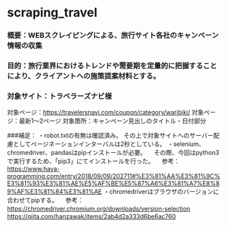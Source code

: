 # scraping_travel

### 概要：WEBスクレイピングによる、旅行サイト各社のキャンペーン情報の収集
### 目的：旅行業界におけるトレンドや需要期を定量的に把握することにより、クライアントへの施策提案材料とする。
### 対象サイト：トラベラーズナビ様
対象ページ：https://travelersnavi.com/coupon/category/waribiki/
対象ページ：最新1〜2ページ
対象箇所：キャンペーン見出しのタイトル・日付部分

###補足：
・robot.txtの有無は確認済み。
 その上で対象サイトへのサーバー配慮としてページネーションインターバルは2秒としている。
・selenium、chromedriver、pandasはpipインストールが必要。
　その際、今回はpython3で実行するため、「pip3」にてインストールを行った。
　参考：
　https://www.haya-programming.com/entry/2018/09/09/202711#%E3%81%AA%E3%81%9C%E3%81%93%E3%81%AE%E5%AF%BE%E5%87%A6%E3%81%A7%E8%89%AF%E3%81%84%E3%81%AE
・chromedriverはブラウザのバージョンに合わせてpipする。
　参考：
　https://chromedriver.chromium.org/downloads/version-selection
　https://qiita.com/hanzawak/items/2ab4d2a333d6be6ac760
 
